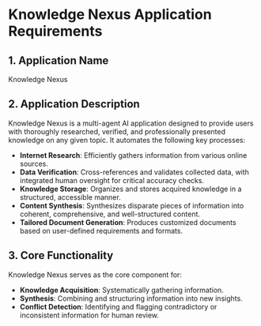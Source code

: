 # Knowledge Nexus Application Requirements

## 1. Application Name
Knowledge Nexus

## 2. Application Description
Knowledge Nexus is a multi-agent AI application designed to provide users with thoroughly researched, verified, and professionally presented knowledge on any given topic. It automates the following key processes:
*   **Internet Research**: Efficiently gathers information from various online sources.
*   **Data Verification**: Cross-references and validates collected data, with integrated human oversight for critical accuracy checks.
*   **Knowledge Storage**: Organizes and stores acquired knowledge in a structured, accessible manner.
*   **Content Synthesis**: Synthesizes disparate pieces of information into coherent, comprehensive, and well-structured content.
*   **Tailored Document Generation**: Produces customized documents based on user-defined requirements and formats.

## 3. Core Functionality
Knowledge Nexus serves as the core component for:
*   **Knowledge Acquisition**: Systematically gathering information.
*   **Synthesis**: Combining and structuring information into new insights.
*   **Conflict Detection**: Identifying and flagging contradictory or inconsistent information for human review.
